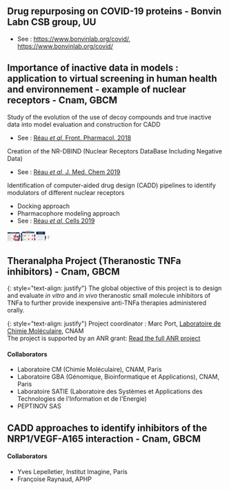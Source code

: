 ## Drug repurposing on COVID-19 proteins - Bonvin Labn CSB group, UU
- See : <a href="https://www.bonvinlab.org/covid/">https://www.bonvinlab.org/covid/</em>, https://www.bonvinlab.org/covid/</a>

## Importance of inactive data in models : application to virtual screening in human health and environnement - example of nuclear receptors - Cnam, GBCM
Study of the evolution of the use of decoy compounds and true inactive data into model evaluation and construction for CADD
- See : <a href="https://pubs.acs.org/doi/10.1021/acs.jmedchem.8b01105">Réau <em>et al</em>, Front. Pharmacol. 2018</a>

Creation of the NR-DBIND (Nuclear Receptors DataBase Including Negative Data)
- See : <a href="https://pubs.acs.org/doi/10.1021/acs.jmedchem.8b01105">Réau <em>et al</em>, J. Med. Chem 2019</a>

Identification of computer-aided drug design (CADD) pipelines to identify modulators of different nuclear receptors
- Docking approach
- Pharmacophore modeling approach
- See : <a href="https://www.mdpi.com/2073-4409/8/11/1431">Réau <em>et al</em>, Cells 2019</a>


<img style="width:20%" src="assets/images/TOCgraphic.png" alt="NR-DBIND TOC">

## Theranalpha Project (Theranostic TNFa inhibitors) - Cnam, GBCM
{: style="text-align: justify"} 
The global objective of this project is to design and evaluate *in vitro* and *in vivo* theranostic small molecule inhibitors of TNFa to further provide inexpensive anti-TNFa therapies administered orally.<br>

{: style="text-align: justify"} 
Project coordinator : Marc Port, <a href="http://cmgpce.cnam.fr/cm-presentation-de-l-equipe-contacts-et-acces-703730.kjsp">Laboratoire de Chimie Moléculaire</a>, CNAM<br>
The project is supported by an ANR grant: <a href="http://www.agence-nationale-recherche.fr/Project-ANR-17-CE18-0024">Read the full ANR project</a>
#### Collaborators
- Laboratoire CM (Chimie Moléculaire), CNAM, Paris
- Laboratoire GBA (Génomique, Bioinformatique et Applications), CNAM, Paris
- Laboratoire SATIE (Laboratoire des Systèmes et Applications des Technologies de l'Information et de l'Energie) 
- PEPTINOV SAS

## CADD approaches to identify inhibitors of the NRP1/VEGF-A165 interaction - Cnam, GBCM
#### Collaborators
- Yves Lepelletier, Institut Imagine, Paris
- Françoise Raynaud, APHP

